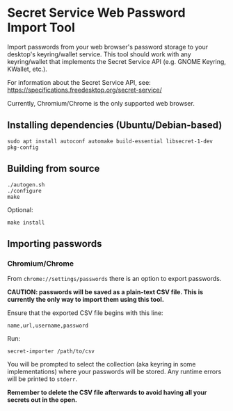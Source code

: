 # Secret Service Web Password Import Tool
Import passwords from your web browser's password storage to your desktop's
keyring/wallet service. This tool should work with any keyring/wallet that
implements the Secret Service API (e.g. GNOME Keyring, KWallet, etc.).

For information about the Secret Service API, see:
<https://specifications.freedesktop.org/secret-service/>

Currently, Chromium/Chrome is the only supported web browser.

## Installing dependencies (Ubuntu/Debian-based)
```
sudo apt install autoconf automake build-essential libsecret-1-dev pkg-config
```

## Building from source
```
./autogen.sh
./configure
make
```

Optional:
```
make install
```

## Importing passwords

### Chromium/Chrome
From `chrome://settings/passwords` there is an option to export passwords.

**CAUTION: passwords will be saved as a plain-text CSV file. This is currently
the only way to import them using this tool.**

Ensure that the exported CSV file begins with this line:
```
name,url,username,password
```

Run:
```
secret-importer /path/to/csv
```
You will be prompted to select the collection (aka keyring in some
implementations) where your passwords will be stored. Any runtime errors will be
printed to `stderr`.

**Remember to delete the CSV file afterwards to avoid having all your secrets
out in the open.**
